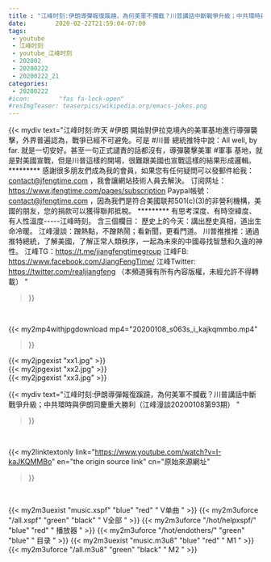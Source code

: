 ```yaml
---
title : "江峰时刻:伊朗導彈報復蹊蹺，為何美軍不攔截？川普講話中斷戰爭升級；中共環時與伊朗同慶重大勝利（江峰漫談20200108第93期） "
date:        2020-02-22T21:59:04-07:00
tags:
 - youtube
 - 江峰时刻
 - youtube_江峰时刻
 - 202002
 - 20200222
 - 20200222_21
categories:
 - 20200222
#icon:        "fas fa-lock-open"
#resImgTeaser: teaserpics/wikipedia.org/emacs-jokes.png
---
```


{{< mydiv text="江峰时刻:昨天 #伊朗 開始對伊拉克境內的美軍基地進行導彈襲擊，外界普遍認為，戰爭已經不可避免。可是 #川普 總統推特中說：All well, by far. 就是一切安好。甚至一句正式譴責的話都沒有，導彈襲擊美軍 #軍事 基地，就是對美國宣戰，但是川普這樣的開場，很難跟美國也宣戰這樣的結果形成邏輯。     ********* 感謝很多朋友們成為我的會員，如果您有任何疑問可以發郵件給我：contact@jfengtime.com ，我會讓網站技術人員去解決。 订阅网址：https://www.jfengtime.com/pages/subscription Paypal帳號：contact@jfengtime.com ，因為我們是符合美國联邦501(c)(3)的非營利機構，美國的朋友，您的捐款可以獲得聯邦抵稅。     ********* 有思考深度、有時空緯度、有人性溫度-----江峰時刻。 含三個欄目： 歷史上的今天：講出歷史真相，道出生命冷暖。 江峰漫談：蹭熱點，不蹭熱鬧；看新聞，更看門道。 川普推推推：通過推特總統，了解美國，了解正常人類秩序，一起為未來的中國尋找智慧和久違的神性。  江峰TG：https://t.me/jiangfengtimegroup 江峰FB: https://www.facebook.com/JiangFengTime/ 江峰Twitter: https://twitter.com/realjiangfeng （本頻道擁有所有內容版權，未經允許不得轉載） "
>}}
<br>


{{< my2mp4withjpgdownload mp4="20200108_s063s_i_kajkqmmbo.mp4"
>}}

{{< my2jpgexist "xx1.jpg" >}}<br>
{{< my2jpgexist "xx2.jpg" >}}<br>
{{< my2jpgexist "xx3.jpg" >}}<br>



{{< mydiv text="江峰时刻:伊朗導彈報復蹊蹺，為何美軍不攔截？川普講話中斷戰爭升級；中共環時與伊朗同慶重大勝利（江峰漫談20200108第93期） "
>}}
<br>

{{< my2linktextonly link="https://www.youtube.com/watch?v=I-kaJKQMMBo"
en="the origin source link" cn="原始來源網址"
>}}


<br>

{{< my2m3uexist "music.xspf"        "blue"   "red"    " V单曲 " >}} {{< my2m3uforce "/all.xspf"         "green"  "black"  " V全部 " >}} {{< my2m3uforce "/hot/helpxspf/"    "blue"   "red"    " 播放器 " >}} {{< my2m3uforce "/hot/endothers/"   "green"  "blue"   " 目录 " >}} {{< my2m3uexist "music.m3u8"        "blue"   "red"    " M1 " >}} {{< my2m3uforce "/all.m3u8"         "green"  "black"  " M2 " >}} 
